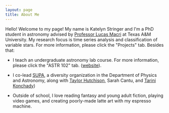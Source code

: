```yaml
---
layout: page
title: About Me
---
```


Hello! Welcome to my page! My name is Katelyn Stringer and I'm a PhD student in astronomy advised by [Professor Lucas Macri](http://people.physics.tamu.edu/lmacri/) at Texas A&M University. My research focus is time series analysis and classification of variable stars. For more information, please click the "Projects" tab. Besides that: 

- I teach an undergraduate astronomy lab course. For more information, please click the "ASTR 102" tab. ([website](http://observatory.tamu.edu/courses/observational/)).
- I co-lead [SUPA](https://people.physics.tamu.edu/aibhleog/supa/home.html), a diversity organization in the Department of Physics and Astronomy, along with [Taylor Hutchison](https://people.physics.tamu.edu/aibhleog/), Sarah Cantu, and [Tarini Konchady](https://tkonchady.github.io/))

- Outside of school, I love reading fantasy and young adult fiction, playing video games, and creating poorly-made latte art with my espresso machine.
